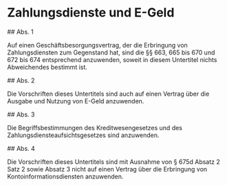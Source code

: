 # Zahlungsdienste und E-Geld



\#\# Abs. 1

 Auf einen Geschäftsbesorgungsvertrag, der die Erbringung von Zahlungsdiensten zum Gegenstand hat, sind die §§ 663, 665 bis 670 und 672 bis 674 entsprechend anzuwenden, soweit in diesem Untertitel nichts Abweichendes bestimmt ist.

\#\# Abs. 2

 Die Vorschriften dieses Untertitels sind auch auf einen Vertrag über die Ausgabe und Nutzung von E\-Geld anzuwenden.

\#\# Abs. 3

 Die Begriffsbestimmungen des Kreditwesengesetzes und des Zahlungsdiensteaufsichtsgesetzes sind anzuwenden.

\#\# Abs. 4

 Die Vorschriften dieses Untertitels sind mit Ausnahme von § 675d Absatz 2 Satz 2 sowie Absatz 3 nicht auf einen Vertrag über die Erbringung von Kontoinformationsdiensten anzuwenden. 

